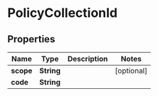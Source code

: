 

# PolicyCollectionId


## Properties

Name | Type | Description | Notes
------------ | ------------- | ------------- | -------------
**scope** | **String** |  |  [optional]
**code** | **String** |  | 



